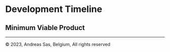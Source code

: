 # Development Timeline

## Minimum Viable Product


---
© 2023, Andreas Sas, Belgium, All rights reserved